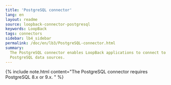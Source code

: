 ```yaml
---
title: 'PostgreSQL connector'
lang: en
layout: readme
source: loopback-connector-postgresql
keywords: LoopBack
tags: connectors
sidebar: lb4_sidebar
permalink: /doc/en/lb3/PostgreSQL-connector.html
summary:
  The PostgreSQL connector enables LoopBack applications to connect to
  PostgreSQL data sources.
---
```


{% include note.html content="The PostgreSQL connector requires PostgreSQL 8.x or 9.x.
" %}
